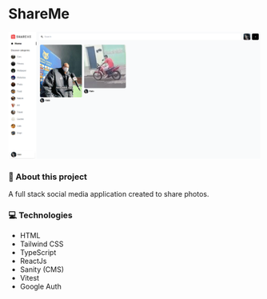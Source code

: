# ShareMe
![Homepage screenshot](https://github.com/kaiowsz/shareme/blob/main/client/public/readme.png)

### :hammer: About this project

A full stack social media application created to share photos. 

### :computer: Technologies

- HTML
- Tailwind CSS
- TypeScript
- ReactJs
- Sanity (CMS)
- Vitest
- Google Auth
